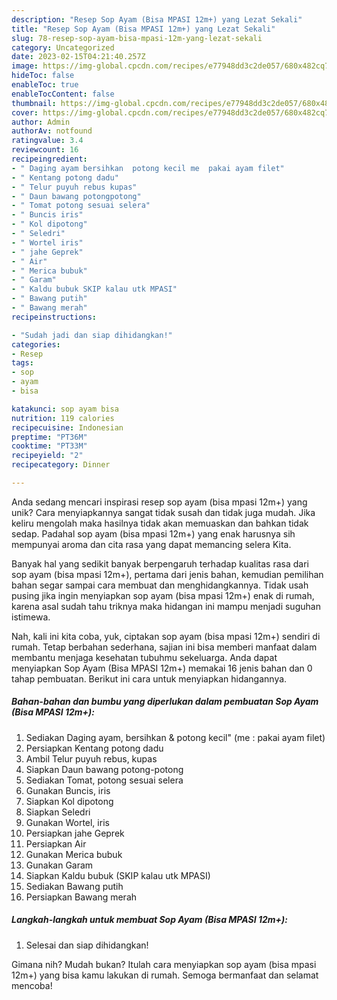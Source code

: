 ```yaml
---
description: "Resep Sop Ayam (Bisa MPASI 12m+) yang Lezat Sekali"
title: "Resep Sop Ayam (Bisa MPASI 12m+) yang Lezat Sekali"
slug: 78-resep-sop-ayam-bisa-mpasi-12m-yang-lezat-sekali
category: Uncategorized
date: 2023-02-15T04:21:40.257Z
image: https://img-global.cpcdn.com/recipes/e77948dd3c2de057/680x482cq70/sop-ayam-bisa-mpasi-12m-foto-resep-utama.jpg
hideToc: false
enableToc: true
enableTocContent: false
thumbnail: https://img-global.cpcdn.com/recipes/e77948dd3c2de057/680x482cq70/sop-ayam-bisa-mpasi-12m-foto-resep-utama.jpg
cover: https://img-global.cpcdn.com/recipes/e77948dd3c2de057/680x482cq70/sop-ayam-bisa-mpasi-12m-foto-resep-utama.jpg
author: Admin
authorAv: notfound
ratingvalue: 3.4
reviewcount: 16
recipeingredient:
- " Daging ayam bersihkan  potong kecil me  pakai ayam filet"
- " Kentang potong dadu"
- " Telur puyuh rebus kupas"
- " Daun bawang potongpotong"
- " Tomat potong sesuai selera"
- " Buncis iris"
- " Kol dipotong"
- " Seledri"
- " Wortel iris"
- " jahe Geprek"
- " Air"
- " Merica bubuk"
- " Garam"
- " Kaldu bubuk SKIP kalau utk MPASI"
- " Bawang putih"
- " Bawang merah"
recipeinstructions:

- "Sudah jadi dan siap dihidangkan!"
categories:
- Resep
tags:
- sop
- ayam
- bisa

katakunci: sop ayam bisa 
nutrition: 119 calories
recipecuisine: Indonesian
preptime: "PT36M"
cooktime: "PT33M"
recipeyield: "2"
recipecategory: Dinner

---
```





Anda sedang mencari inspirasi resep sop ayam (bisa mpasi 12m+) yang unik? Cara menyiapkannya sangat tidak susah dan tidak juga mudah. Jika keliru mengolah maka hasilnya tidak akan memuaskan dan bahkan tidak sedap. Padahal sop ayam (bisa mpasi 12m+) yang enak harusnya sih mempunyai aroma dan cita rasa yang dapat memancing selera Kita.







Banyak hal yang sedikit banyak berpengaruh terhadap kualitas rasa dari sop ayam (bisa mpasi 12m+), pertama dari jenis bahan, kemudian pemilihan bahan segar sampai cara membuat dan menghidangkannya. Tidak usah pusing jika ingin menyiapkan sop ayam (bisa mpasi 12m+) enak di rumah, karena asal sudah tahu triknya maka hidangan ini mampu menjadi suguhan istimewa.






Nah, kali ini kita coba, yuk, ciptakan sop ayam (bisa mpasi 12m+) sendiri di rumah. Tetap berbahan sederhana, sajian ini bisa memberi manfaat dalam membantu menjaga kesehatan tubuhmu sekeluarga. Anda dapat menyiapkan Sop Ayam (Bisa MPASI 12m+) memakai 16 jenis bahan dan 0 tahap pembuatan. Berikut ini cara untuk menyiapkan hidangannya.

<!--inarticleads1-->

##### Bahan-bahan dan bumbu yang diperlukan dalam pembuatan Sop Ayam (Bisa MPASI 12m+):

1. Sediakan  Daging ayam, bersihkan &amp; potong kecil&#34; (me : pakai ayam filet)
1. Persiapkan  Kentang potong dadu
1. Ambil  Telur puyuh rebus, kupas
1. Siapkan  Daun bawang potong-potong
1. Sediakan  Tomat, potong sesuai selera
1. Gunakan  Buncis, iris
1. Siapkan  Kol dipotong
1. Siapkan  Seledri
1. Gunakan  Wortel, iris
1. Persiapkan  jahe Geprek
1. Persiapkan  Air
1. Gunakan  Merica bubuk
1. Gunakan  Garam
1. Siapkan  Kaldu bubuk (SKIP kalau utk MPASI)
1. Sediakan  Bawang putih
1. Persiapkan  Bawang merah




<!--inarticleads2-->

##### Langkah-langkah untuk membuat Sop Ayam (Bisa MPASI 12m+):


1. Selesai dan siap dihidangkan!



Gimana nih? Mudah bukan? Itulah cara menyiapkan sop ayam (bisa mpasi 12m+) yang bisa kamu lakukan di rumah. Semoga bermanfaat dan selamat mencoba!
